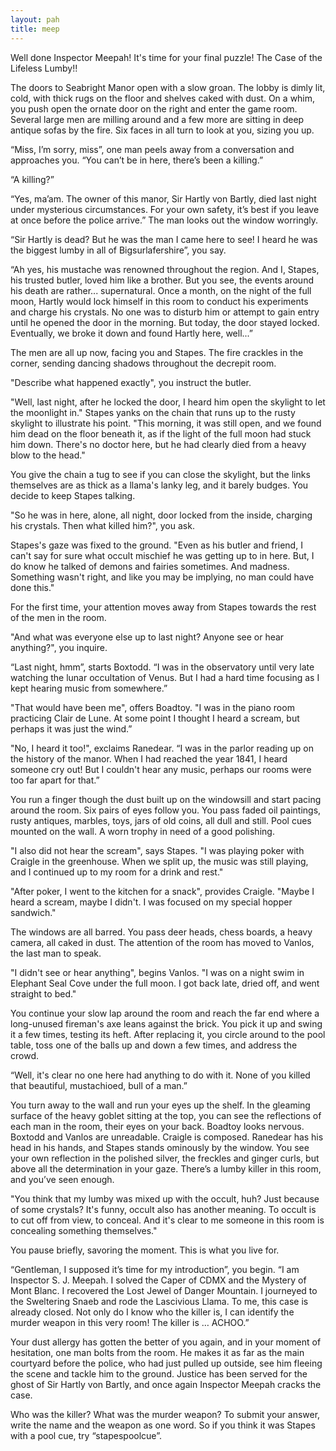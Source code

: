```yaml
---
layout: pah
title: meep
---
```


Well done Inspector Meepah! It's time for your final puzzle! The Case of the Lifeless Lumby!!

The doors to Seabright Manor open with a slow groan. The lobby is dimly lit, cold, with thick rugs on the floor and shelves caked with dust. On a whim, you push open the ornate door on the right and enter the game room. Several large men are milling around and a few more are sitting in deep antique sofas by the fire. Six faces in all turn to look at you, sizing you up.

“Miss, I’m sorry, miss”, one man peels away from a conversation and approaches you. “You can’t be in here, there’s been a killing.”

“A killing?”

“Yes, ma’am. The owner of this manor, Sir Hartly von Bartly, died last night under mysterious circumstances. For your own safety, it’s best if you leave at once before the police arrive.” The man looks out the window worringly.

“Sir Hartly is dead? But he was the man I came here to see! I heard he was the biggest lumby in all of Bigsurlafershire”, you say.

“Ah yes, his mustache was renowned throughout the region. And I, Stapes, his trusted butler, loved him like a brother. But you see, the events around his death are rather... supernatural. Once a month, on the night of the full moon, Hartly would lock himself in this room to conduct his experiments and charge his crystals. No one was to disturb him or attempt to gain entry until he opened the door in the morning. But today, the door stayed locked. Eventually, we broke it down and found Hartly here, well...”

The men are all up now, facing you and Stapes. The fire crackles in the corner, sending dancing shadows throughout the decrepit room.

"Describe what happened exactly", you instruct the butler.

"Well, last night, after he locked the door, I heard him open the skylight to let the moonlight in." Stapes yanks on the chain that runs up to the rusty skylight to illustrate his point. "This morning, it was still open, and we found him dead on the floor beneath it, as if the light of the full moon had stuck him down. There's no doctor here, but he had clearly died from a heavy blow to the head."

You give the chain a tug to see if you can close the skylight, but the links themselves are as thick as a llama's lanky leg, and it barely budges. You decide to keep Stapes talking.

"So he was in here, alone, all night, door locked from the inside, charging his crystals. Then what killed him?", you ask.

Stapes's gaze was fixed to the ground. "Even as his butler and friend, I can't say for sure what occult mischief he was getting up to in here. But, I do know he talked of demons and fairies sometimes. And madness. Something wasn't right, and like you may be implying, no man could have done this."

For the first time, your attention moves away from Stapes towards the rest of the men in the room.

"And what was everyone else up to last night? Anyone see or hear anything?", you inquire. 

“Last night, hmm”, starts Boxtodd. “I was in the observatory until very late watching the lunar occultation of Venus. But I had a hard time focusing as I kept hearing music from somewhere.”

"That would have been me", offers Boadtoy. "I was in the piano room practicing Clair de Lune. At some point I thought I heard a scream, but perhaps it was just the wind.”

"No, I heard it too!", exclaims Ranedear. “I was in the parlor reading up on the history of the manor. When I had reached the year 1841, I heard someone cry out! But I couldn't hear any music, perhaps our rooms were too far apart for that.”

You run a finger though the dust built up on the windowsill and start pacing around the room. Six pairs of eyes follow you. You pass faded oil paintings, rusty antiques, marbles, toys, jars of old coins, all dull and still. Pool cues mounted on the wall. A worn trophy in need of a good polishing.

"I also did not hear the scream", says Stapes. "I was playing poker with Craigle in the greenhouse. When we split up, the music was still playing, and I continued up to my room for a drink and rest."

"After poker, I went to the kitchen for a snack", provides Craigle. "Maybe I heard a scream, maybe I didn't. I was focused on my special hopper sandwich."

The windows are all barred. You pass deer heads, chess boards, a heavy camera, all caked in dust. The attention of the room has moved to Vanlos, the last man to speak.

"I didn't see or hear anything", begins Vanlos. "I was on a night swim in Elephant Seal Cove under the full moon. I got back late, dried off, and went straight to bed."

You continue your slow lap around the room and reach the far end where a long-unused fireman's axe leans against the brick. You pick it up and swing it a few times, testing its heft. After replacing it, you circle around to the pool table, toss one of the balls up and down a few times, and address the crowd.

“Well, it's clear no one here had anything to do with it. None of you killed that beautiful, mustachioed, bull of a man.”

You turn away to the wall and run your eyes up the shelf. In the gleaming surface of the heavy goblet sitting at the top, you can see the reflections of each man in the room, their eyes on your back. Boadtoy looks nervous. Boxtodd and Vanlos are unreadable. Craigle is composed. Ranedear has his head in his hands, and Stapes stands ominously by the window. You see your own reflection in the polished silver, the freckles and ginger curls, but above all the determination in your gaze. There’s a lumby killer in this room, and you’ve seen enough.

"You think that my lumby was mixed up with the occult, huh? Just because of some crystals? It's funny, occult also has another meaning. To occult is to cut off from view, to conceal. And it's clear to me someone in this room is concealing something themselves."

You pause briefly, savoring the moment. This is what you live for.

“Gentleman, I supposed it’s time for my introduction”, you begin. “I am Inspector S. J. Meepah. I solved the Caper of CDMX and the Mystery of Mont Blanc. I recovered the Lost Jewel of Danger Mountain. I journeyed to the Sweltering Snaeb and rode the Lascivious Llama. To me, this case is already closed. Not only do I know who the killer is, I can identify the murder weapon in this very room! The killer is … ACHOO.”

Your dust allergy has gotten the better of you again, and in your moment of hesitation, one man bolts from the room. He makes it as far as the main courtyard before the police, who had just pulled up outside, see him fleeing the scene and tackle him to the ground. Justice has been served for the ghost of Sir Hartly von Bartly, and once again Inspector Meepah cracks the case.

Who was the killer? What was the murder weapon? To submit your answer, write the name and the weapon as one word. So if you think it was Stapes with a pool cue, try “stapespoolcue”.
